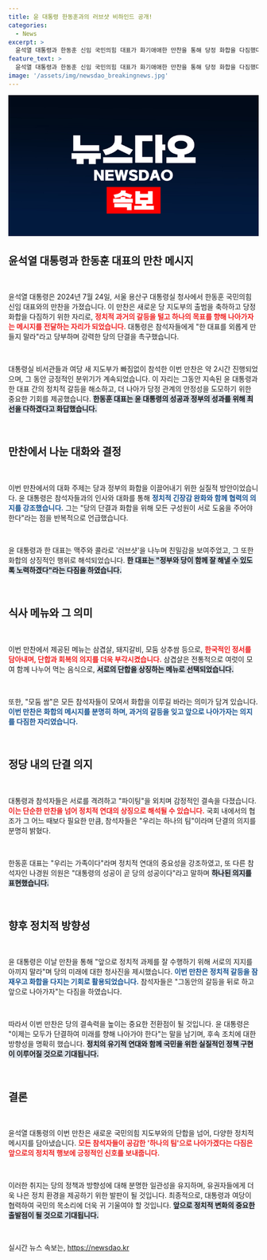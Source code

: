 ```yaml
---
title: 윤 대통령 한동훈과의 러브샷 비하인드 공개!
categories:
  - News
excerpt: >
  윤석열 대통령과 한동훈 신임 국민의힘 대표가 화기애애한 만찬을 통해 당정 화합을 다짐했다. 두 사람의 20년 인연 속 갈등을 덮고 정권 재창출을 위해 힘을 합치기로 한 모습은 정치권에 큰 의미를 지닌다.
feature_text: >
  윤석열 대통령과 한동훈 신임 국민의힘 대표가 화기애애한 만찬을 통해 당정 화합을 다짐했다. 두 사람의 20년 인연 속 갈등을 덮고 정권 재창출을 위해 힘을 합치기로 한 모습은 정치권에 큰 의미를 지닌다.
image: '/assets/img/newsdao_breakingnews.jpg'
---
```


<p><img src="/assets/img/newsdao_breakingnews.jpg" alt="implanttips 속보" /></p>

<h2 data-ke-size="size26">윤석열 대통령과 한동훈 대표의 만찬 메시지</h2>

<p data-ke-size="size16">&nbsp;</p> 

<p>윤석열 대통령은 2024년 7월 24일, 서울 용산구 대통령실 청사에서 한동훈 국민의힘 신임 대표와의 만찬을 가졌습니다. 이 만찬은 새로운 당 지도부의 출범을 축하하고 당정 화합을 다짐하기 위한 자리로, <b><span style="color: #ee2323;">정치적 과거의 갈등을 털고 하나의 목표를 향해 나아가자는 메시지를 전달하는 자리가 되었습니다.</span></b> 대통령은 참석자들에게 "한 대표를 외롭게 만들지 말라"라고 당부하며 강력한 당의 단결을 촉구했습니다. </p>

<p data-ke-size="size16">&nbsp;</p> 

<p>대통령실 비서관들과 여당 새 지도부가 빠짐없이 참석한 이번 만찬은 약 2시간 진행되었으며, 그 동안 긍정적인 분위기가 계속되었습니다. 이 자리는 그동안 지속된 윤 대통령과 한 대표 간의 정치적 갈등을 해소하고, 더 나아가 당정 관계의 안정성을 도모하기 위한 중요한 기회를 제공했습니다. <b><span style="background-color: #21538527;">한동훈 대표는 윤 대통령의 성공과 정부의 성과를 위해 최선을 다하겠다고 화답했습니다.</span></b> </p>

<p data-ke-size="size16">&nbsp;</p>

<h2 data-ke-size="size26">만찬에서 나눈 대화와 결정</h2>

<p data-ke-size="size16">&nbsp;</p>

<p>이번 만찬에서의 대화 주제는 당과 정부의 화합을 이끌어내기 위한 실질적 방안이었습니다. 윤 대통령은 참석자들과의 인사와 대화를 통해 <b><span style="color: #1a5490;">정치적 긴장감 완화와 함께 협력의 의지를 강조했습니다.</span></b> 그는 "당의 단결과 화합을 위해 모든 구성원이 서로 도움을 주어야 한다"라는 점을 반복적으로 언급했습니다. </p>

<p data-ke-size="size16">&nbsp;</p>

<p>윤 대통령과 한 대표는 맥주와 콜라로 '러브샷'을 나누며 친밀감을 보여주었고, 그 또한 화합의 상징적인 행위로 해석되었습니다. <b><span style="background-color: #21538527;">한 대표는 "정부와 당이 함께 잘 해낼 수 있도록 노력하겠다"라는 다짐을 하였습니다.</span></b> </p>

<p data-ke-size="size16">&nbsp;</p>

<h2 data-ke-size="size26">식사 메뉴와 그 의미</h2>

<p data-ke-size="size16">&nbsp;</p>

<p>이번 만찬에서 제공된 메뉴는 삼겹살, 돼지갈비, 모둠 상추쌈 등으로, <b><span style="color: #ee2323;">한국적인 정서를 담아내며, 단합과 회복의 의지를 더욱 부각시켰습니다.</span></b> 삼겹살은 전통적으로 여럿이 모여 함께 나누어 먹는 음식으로, <b><span style="background-color: #21538527;">서로의 단합을 상징하는 메뉴로 선택되었습니다.</span></b></p>

<p data-ke-size="size16">&nbsp;</p>

<p>또한, "모둠 쌈"은 모든 참석자들이 모여서 화합을 이루길 바라는 의미가 담겨 있습니다. <b><span style="color: #1a5490;">이번 만찬은 화합의 메시지를 분명히 하며, 과거의 갈등을 잊고 앞으로 나아가자는 의지를 다짐한 자리였습니다.</span></b></p>

<p data-ke-size="size16">&nbsp;</p>

<h2 data-ke-size="size26">정당 내의 단결 의지</h2>

<p data-ke-size="size16">&nbsp;</p>

<p>대통령과 참석자들은 서로를 격려하고 "파이팅"을 외치며 감정적인 결속을 다졌습니다. <b><span style="color: #ee2323;">이는 단순한 만찬을 넘어 정치적 연대의 상징으로 해석될 수 있습니다.</span></b> 국회 내에서의 협조가 그 어느 때보다 필요한 만큼, 참석자들은 "우리는 하나의 팀"이라며 단결의 의지를 분명히 밝혔다.</p>

<p data-ke-size="size16">&nbsp;</p>

<p>한동훈 대표는 "우리는 가족이다"라며 정치적 연대의 중요성을 강조하였고, 또 다른 참석자인 나경원 의원은 "대통령의 성공이 곧 당의 성공이다"라고 말하며 <b><span style="background-color: #21538527;">하나된 의지를 표현했습니다.</span></b> </p>

<p data-ke-size="size16">&nbsp;</p>

<h2 data-ke-size="size26">향후 정치적 방향성</h2>

<p data-ke-size="size16">&nbsp;</p>

<p>윤 대통령은 이날 만찬을 통해 "앞으로 정치적 과제를 잘 수행하기 위해 서로의 지지를 아끼지 말라"며 당의 미래에 대한 청사진을 제시했습니다. <b><span style="color: #1a5490;">이번 만찬은 정치적 갈등을 잠재우고 화합을 다지는 기회로 활용되었습니다.</span></b> 참석자들은 "그동안의 갈등을 뒤로 하고 앞으로 나아가자"는 다짐을 하였습니다.</p>

<p data-ke-size="size16">&nbsp;</p>

<p>따라서 이번 만찬은 당의 결속력을 높이는 중요한 전환점이 될 것입니다. 윤 대통령은 "이제는 모두가 단결하여 미래를 향해 나아가야 한다"는 말을 남기며, 후속 조치에 대한 방향성을 명확히 했습니다. <b><span style="background-color: #21538527;">정치의 유기적 연대와 함께 국민을 위한 실질적인 정책 구현이 이루어질 것으로 기대됩니다.</span></b> </p>

<p data-ke-size="size16">&nbsp;</p> 

<h2 data-ke-size="size26">결론</h2>

<p data-ke-size="size16">&nbsp;</p>

<p>윤석열 대통령의 이번 만찬은 새로운 국민의힘 지도부와의 단합을 넘어, 다양한 정치적 메시지를 담아냈습니다. <b><span style="color: #ee2323;">모든 참석자들이 공감한 '하나의 팀'으로 나아가겠다는 다짐은 앞으로의 정치적 행보에 긍정적인 신호를 보내줍니다.</span></b> </p>

<p data-ke-size="size16">&nbsp;</p>

<p>이러한 취지는 당의 정책과 방향성에 대해 분명한 일관성을 유지하며, 유권자들에게 더욱 나은 정치 환경을 제공하기 위한 발판이 될 것입니다. 최종적으로, 대통령과 여당이 협력하여 국민의 목소리에 더욱 귀 기울여야 할 것입니다. <b><span style="background-color: #21538527;">앞으로 정치적 변화의 중요한 출발점이 될 것으로 기대됩니다.</span></b> </p>

<p data-ke-size="size16">&nbsp;</p>
실시간 뉴스 속보는, <a href="https://newsdao.kr" rel="dofollow">https://newsdao.kr</a>


